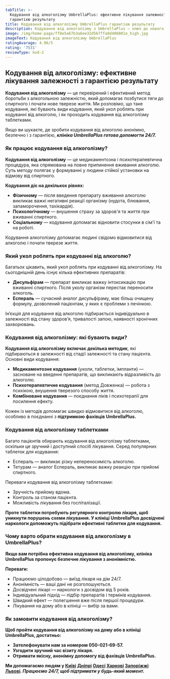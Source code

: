 ```yaml
---
tabTitle: >-
  Кодування від алкоголізму UmbrellaPlus: ефективне лікування залежності з
  гарантією результату
title: Кодування від алкоголізму UmbrellaPlus гарантією результату
description: Кодування від алкоголізму з UmbrellaPlus – ключ до нового життя!
image: /img/home-page/ff8e5a67b3a6ee32d567ffa8d408801e_high.jpg
imageText: Кодування від алкоголізму UmbrellaPlus
ratingAvarage: 4.96/5
rating: '7531'
reviewType: kod-2
---
```


## Кодування від алкоголізму: ефективне лікування залежності з гарантією результату

**Кодування від алкоголізму** — це перевірений і ефективний метод боротьби з алкогольною залежністю, який допомагає позбутися тяги до спиртного і почати нове тверезе життя. Ми розповімо, що таке кодування, які бувають види кодування, який укол роблять при кодуванні від алкоголю, і як проходить кодування від алкоголізму таблетками.

Якщо ви шукаєте, де зробити кодування від алкоголю анонімно, безпечно і з гарантією, ***клініка UmbrellaPlus готова допомогти 24/7.***

### Як працює кодування від алкоголізму?

**Кодування від алкоголізму** — це медикаментозна і психотерапевтична процедура, яка спрямована на повне припинення вживання алкоголю. Суть методу полягає у формуванні у людини стійкої установки на відмову від спиртного.

**Кодування діє на декількох рівнях:**

* **Фізичному** — після введення препарату вживання алкоголю викликає важкі негативні реакції організму (нудота, блювання, запаморочення, тахікардія).
* **Психологічному** — внушення страху за здоров'я та життя при вживанні спиртного.
* **Соціальному** — кодування допомагає відновити стосунки в сім'ї та на роботі.

Кодування алкоголізму допомагає людині свідомо відмовитися від алкоголю і почати тверезе життя.

### Який укол роблять при кодуванні від алкоголю?

Багатьох цікавить, який укол роблять при кодуванні від алкоголізму. На сьогоднішній день існує кілька ефективних препаратів:

* **Дисульфірам** — препарат викликає важку інтоксикацію при вживанні спиртного. Після уколу організм перестає переносити алкоголь.
* **Еспераль** — сучасний аналог дисульфіраму, має більш очищену формулу, дозволений пацієнтам, у яких є проблеми з печінкою.

Ін’єкція для кодування від алкоголю підбирається індивідуально в залежності від стану здоров’я, тривалості запою, наявності хронічних захворювань.

### Кодування від алкоголізму: які бувають види?

**Кодування від алкоголізму включає декілька методик**, які підбираються в залежності від стадії залежності та стану пацієнта. Основні види кодування:

* **Медикаментозне кодування** (уколи, таблетки, імпланти) — засноване на введенні препаратів, що викликають відразливість до алкоголю.
* **Психотерапевтичне кодування** (метод Довженка) — робота з психікою, внушення тверезого способу життя.
* **Комбіноване кодування** — поєднання ліків і психотерапії для посилення ефекту.

Кожен із методів допомагає швидко відмовитися від алкоголю, особливо в поєднанні з **підтримкою фахівців UmbrellaPlus.**

### Кодування від алкоголізму таблетками

Багато пацієнтів обирають кодування від алкоголізму таблетками, оскільки це зручний і доступний спосіб лікування. Серед популярних таблеток для кодування:

* Еспераль — викликає різку непереносимість алкоголю.
* Тетурам — аналог Еспераль, викликає важку реакцію при прийомі спиртного.

Переваги кодування від алкоголізму таблетками:

* Зручність прийому вдома.
* Контроль за станом пацієнта.
* Можливість лікування без госпіталізації.

**Проте таблетки потребують регулярного контролю лікаря, щоб уникнути порушень схеми лікування. У клініці UmbrellaPlus досвідчені наркологи допоможуть підібрати ефективні таблетки для кодування.**

### Чому варто обрати кодування від алкоголізму в UmbrellaPlus?

**Якщо вам потрібна ефективна кодування від алкоголізму, клініка UmbrellaPlus пропонує безпечне лікування з анонімністю.**

**Переваги:**

* Працюємо цілодобово — виїзд лікаря на дім 24/7.
* Анонімність — ваші дані не розголошуються.
* Досвідчені лікарі — наркологи з досвідом від 5 років.
* Індивідуальний підхід — підбір препаратів і термінів кодування.
* Швидкий ефект — полегшення вже після першої процедури.
* Лікування на дому або в клініці — вибір за вами.

### Як замовити кодування від алкоголізму?

**Щоб пройти кодування від алкоголізму на дому або в клініці UmbrellaPlus, достатньо:**

* **Зателефонувати нам за номером 050-021-69-57.**
* **Узгодити зручний час візиту лікаря.**
* **Отримати якісну, анонімну допомогу від фахівців UmbrellaPlus.**

**Ми допомагаємо людям у **[Київі](https://umbrella-plus.com.ua/uk/kiev/) [Дніпрі](https://umbrella-plus.com.ua/uk/dnepr/) [Одесі](https://umbrella-plus.com.ua/uk/lechenie-alc/) [Харкові](https://umbrella-plus.com.ua/uk/kharkiv/) [Запоріжжі](https://umbrella-plus.com.ua/uk/zaporozie/) [Львові](https://umbrella-plus.com.ua/uk/lviv/)**. *Працюємо 24/7, щоб підтримати у будь-який момент.***
